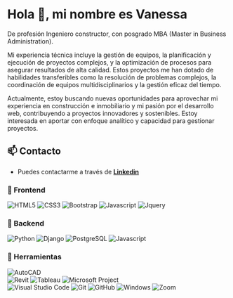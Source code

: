 # Hola 👋, mi nombre es Vanessa

De profesión Ingeniero constructor, con posgrado MBA (Master in Business Administration).

Mi experiencia técnica incluye la gestión de equipos, la planificación y ejecución de proyectos complejos, y la optimización de procesos para asegurar resultados de alta calidad. Estos proyectos me han dotado de habilidades transferibles como la resolución de problemas complejos, la coordinación de equipos multidisciplinarios y la gestión eficaz del tiempo.

Actualmente, estoy buscando nuevas oportunidades para aprovechar mi experiencia en construcción e inmobiliario y mi pasión por el desarrollo web, contribuyendo a proyectos innovadores y sostenibles. Estoy interesada en aportar con enfoque analítico y capacidad para gestionar proyectos.

## 📫 Contacto

- Puedes contactarme a través de **[Linkedin](https://www.linkedin.com/in/vanessamoralesnorambuena)**

### 🎨 Frontend

![HTML5](https://img.shields.io/badge/HTML5-E34F26?style=for-the-badge&logo=html5&logoColor=white) ![CSS3](https://img.shields.io/badge/CSS3-1572B6?style=for-the-badge&logo=css3&logoColor=white) ![Bootstrap](https://img.shields.io/badge/Bootstrap-563D7C?style=for-the-badge&logo=bootstrap&logoColor=white) ![Javascript](https://img.shields.io/badge/Javascript-323330?style=for-the-badge&logo=javascript&logoColor=F7DF1E) ![Jquery](https://img.shields.io/badge/jQuery-0769AD?style=for-the-badge&logo=jquery&logoColor=white)

### 🔨 Backend


![Python](https://img.shields.io/badge/Python-3776AB?style=for-the-badge&logo=python&logoColor=white) ![Django](https://img.shields.io/badge/Django-092E20?style=for-the-badge&logo=django&logoColor=white) ![PostgreSQL](https://img.shields.io/badge/PostgreSQL-316192?style=for-the-badge&logo=postgresql&logoColor=white)
![Javascript](https://img.shields.io/badge/Javascript-323330?style=for-the-badge&logo=javascript&logoColor=F7DF1E) 

### 📎 Herramientas

![AutoCAD](https://img.shields.io/badge/AutoCAD-F6A600?style=for-the-badge&logo=autodesk&logoColor=white)  
![Revit](https://img.shields.io/badge/Revit-D50032?style=for-the-badge&logo=autodesk&logoColor=white) 
![Tableau](https://img.shields.io/badge/Tableau-E97627?style=for-the-badge&logo=tableau&logoColor=white)
![Microsoft Project](https://img.shields.io/badge/Microsoft%20Project-0078D4?style=for-the-badge&logo=microsoft&logoColor=white)    
![Visual Studio Code](https://img.shields.io/badge/Visual%20Studio%20Code-007ACC?style=for-the-badge&logo=visual-studio-code&logoColor=white)  ![Git](https://img.shields.io/badge/git-%23F05033.svg?style=for-the-badge&logo=git&logoColor=white) ![GitHub](https://img.shields.io/badge/github-%23121011.svg?style=for-the-badge&logo=github&logoColor=white)  ![Windows](https://img.shields.io/badge/Windows-0078D6?style=for-the-badge&logo=windows&logoColor=white)  ![Zoom](https://img.shields.io/badge/Zoom-2D8CFF?style=for-the-badge&logo=zoom&logoColor=white)
